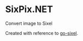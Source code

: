 # SixPix.NET
Convert image to Sixel

Created with reference to [go-sixel].

[go-sixel]: https://github.com/mattn/go-sixel
